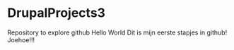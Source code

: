 # DrupalProjects3
Repository to explore github
Hello World
Dit is mijn  eerste stapjes in github! Joehoe!!!
